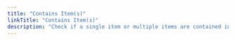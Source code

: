 ```yaml
---
title: "Contains Item(s)"
linkTitle: "Contains Item(s)"
description: "Check if a single item or multiple items are contained in a list."
---
```

